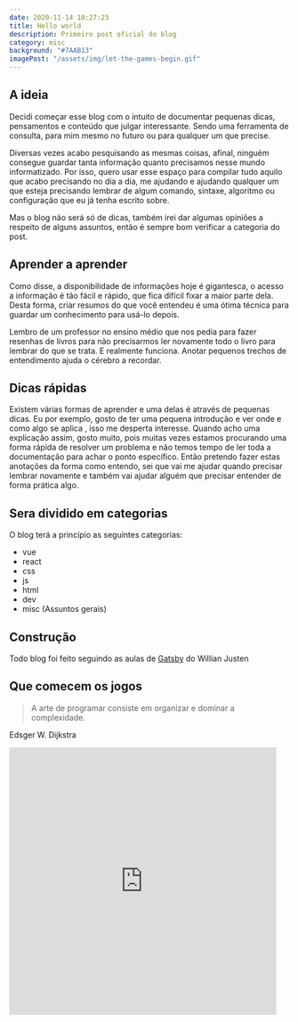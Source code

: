 ```yaml
---
date: 2020-11-14 10:27:23
title: Hello world
description: Primeiro post oficial do blog
category: misc
background: "#7AAB13"
imagePost: "/assets/img/let-the-games-begin.gif"
---
```


## A ideia

  Decidi começar esse blog com o intuito de documentar pequenas dicas, pensamentos e conteúdo que julgar interessante. Sendo uma ferramenta de consulta, para mim mesmo no futuro ou para qualquer um que precise. 
  
  Diversas vezes acabo pesquisando as mesmas coisas, afinal, ninguém consegue guardar tanta informação quanto precisamos nesse mundo informatizado. Por isso, quero usar esse espaço para compilar tudo aquilo que acabo precisando no dia a dia, me ajudando e ajudando qualquer um que esteja precisando lembrar de algum comando, sintaxe, algoritmo ou configuração que eu já tenha escrito sobre.

  Mas o blog não será só de dicas, também irei dar algumas opiniões a respeito de alguns assuntos, então é sempre bom verificar a categoria do post.

## Aprender a aprender

  Como disse, a disponibilidade de informações hoje é gigantesca, o acesso a informação é tão fácil e rápido, que fica difícil fixar a maior parte dela. Desta forma, criar resumos do que você entendeu é uma ótima técnica para guardar um conhecimento para usá-lo depois. 
  
  Lembro de um professor no ensino médio que nos pedia para fazer resenhas de livros para não precisarmos ler novamente todo o livro para lembrar do que se trata. E realmente funciona. Anotar pequenos trechos de entendimento ajuda o cérebro a recordar.

## Dicas rápidas

  Existem várias formas de aprender e uma delas é através de pequenas dicas. Eu por exemplo, gosto de ter uma pequena introdução e ver onde e como algo se aplica , isso me desperta interesse. Quando acho uma explicação assim, gosto muito, pois muitas vezes estamos procurando uma forma rápida de resolver um problema e não temos tempo de ler toda a documentação para achar o ponto específico. Então pretendo fazer estas anotações da forma como entendo, sei que vai me ajudar quando precisar lembrar novamente e também vai ajudar alguém que precisar entender de forma prática algo.

## Sera dividido em categorias

  O blog terá a princípio as seguintes categorias:
  - vue
  - react
  - css
  - js
  - html
  - dev
  - misc (Assuntos gerais)

## Construção

  Todo blog foi feito seguindo as aulas de [Gatsby](https://www.udemy.com/course/gatsby-crie-um-site-pwa-com-react-graphql-e-netlify-cms/)  do Willian Justen


## Que comecem os jogos 

>  A arte de programar consiste em organizar e dominar a complexidade.

 Edsger W. Dijkstra

<iframe src="https://giphy.com/embed/Pnh0Lou03fv92J4puZ" width="480" height="480" frameBorder="0" class="giphy-embed" allowFullScreen></iframe>